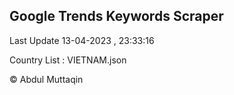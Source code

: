 

## Google Trends Keywords Scraper 
 
Last Update 13-04-2023 , 23:33:16

Country List :
VIETNAM.json



© Abdul Muttaqin 
